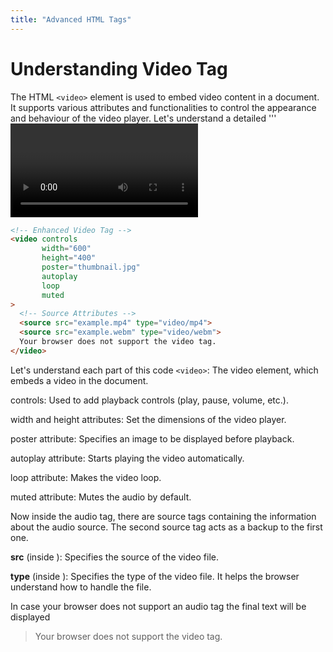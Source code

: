 ```yaml
---
title: "Advanced HTML Tags"
---
```


# Understanding Video Tag
The HTML ```<video>``` element is used to embed video content in a document. It supports various attributes and functionalities to control the appearance and behaviour of the video player. 
Let's understand a detailed '''<video>''' tag implementation and what can be done using it

```html
<!-- Enhanced Video Tag -->
<video controls
       width="600"
       height="400"
       poster="thumbnail.jpg"
       autoplay
       loop
       muted
>
  <!-- Source Attributes -->
  <source src="example.mp4" type="video/mp4">
  <source src="example.webm" type="video/webm">
  Your browser does not support the video tag.
</video>
```
Let's understand each part of this code
```<video>```: The video element, which embeds a video in the document.

controls: Used to add playback controls (play, pause, volume, etc.).

width and height attributes: Set the dimensions of the video player.

poster attribute: Specifies an image to be displayed before playback.

autoplay attribute: Starts playing the video automatically.

loop attribute: Makes the video loop.

muted attribute: Mutes the audio by default.

Now inside the audio tag, there are source tags containing the information about the audio source. The second source tag acts as a backup to the first one.

<strong>src</strong> (inside <source>): Specifies the source of the video file.

<strong>type</strong> (inside <source>): Specifies the type of the video file. It helps the browser understand how to handle the file.

In case your browser does not support an audio tag the final text will be displayed
> Your browser does not support the video tag.

